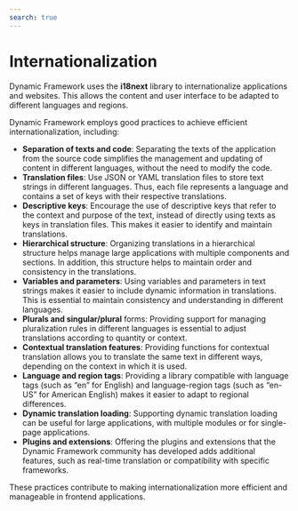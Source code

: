 ```yaml
---
search: true
---
```


# Internationalization

Dynamic Framework uses the **i18next** library to internationalize applications and websites. This allows the content and user interface to be adapted to different languages and regions.

Dynamic Framework employs good practices to achieve efficient internationalization, including:

- **Separation of texts and code**: Separating the texts of the application from the source code simplifies the management and updating of content in different languages, without the need to modify the code.
- **Translation files**: Use JSON or YAML translation files to store text strings in different languages. Thus, each file represents a language and contains a set of keys with their respective translations.
- **Descriptive keys**: Encourage the use of descriptive keys that refer to the context and purpose of the text, instead of directly using texts as keys in translation files. This makes it easier to identify and maintain translations.
- **Hierarchical structure**: Organizing translations in a hierarchical structure helps manage large applications with multiple components and sections. In addition, this structure helps to maintain order and consistency in the translations.
- **Variables and parameters**: Using variables and parameters in text strings makes it easier to include dynamic information in translations. This is essential to maintain consistency and understanding in different languages.
- **Plurals and singular/plural** forms: Providing support for managing pluralization rules in different languages is essential to adjust translations according to quantity or context.
- **Contextual translation features**: Providing functions for contextual translation allows you to translate the same text in different ways, depending on the context in which it is used.
- **Language and region tags**: Providing a library compatible with language tags (such as “en” for English) and language-region tags (such as “en-US” for American English) makes it easier to adapt to regional differences.
- **Dynamic translation loading**: Supporting dynamic translation loading can be useful for large applications, with multiple modules or for single-page applications.
- **Plugins and extensions**: Offering the plugins and extensions that the Dynamic Framework community has developed adds additional features, such as real-time translation or compatibility with specific frameworks.

These practices contribute to making internationalization more efficient and manageable in frontend applications.
